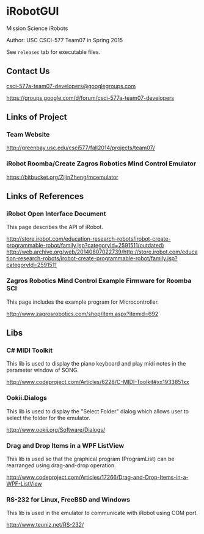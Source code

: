# iRobotGUI

Mission Science iRobots

Author: USC CSCI-577 Team07 in Spring 2015

See `releases` tab for executable files.

## Contact Us

csci-577a-team07-developers@googlegroups.com

https://groups.google.com/d/forum/csci-577a-team07-developers

## Links of Project

### Team Website

http://greenbay.usc.edu/csci577/fall2014/projects/team07/

### iRobot Roomba/Create Zagros Robotics Mind Control Emulator

https://bitbucket.org/ZijinZheng/mcemulator

## Links of References

### iRobot Open Interface Document

This page describes the API of iRobot.

http://store.irobot.com/education-research-robots/irobot-create-programmable-robot/family.jsp?categoryId=2591511(outdated)  
http://web.archive.org/web/20140807022739/http://store.irobot.com/education-research-robots/irobot-create-programmable-robot/family.jsp?categoryId=2591511

### Zagros Robotics Mind Control Example Firmware for Roomba SCI

This page includes the example program for Microcontroller.

http://www.zagrosrobotics.com/shop/item.aspx?itemid=692


## Libs

### C# MIDI Toolkit

This lib is used to display the piano keyboard and play midi notes in the parameter window of SONG.

http://www.codeproject.com/Articles/6228/C-MIDI-Toolkit#xx1933851xx

### Ookii.Dialogs

This lib is used to display the "Select Folder" dialog which allows user to select the folder for the emulator.

http://www.ookii.org/Software/Dialogs/

### Drag and Drop Items in a WPF ListView

This lib is used so that the graphical program (ProgramList) can be rearranged using drag-and-drop operation.

http://www.codeproject.com/Articles/17266/Drag-and-Drop-Items-in-a-WPF-ListView

### RS-232 for Linux, FreeBSD and Windows

This lib is used in the emulator to communicate with iRobot using COM port.

http://www.teuniz.net/RS-232/


